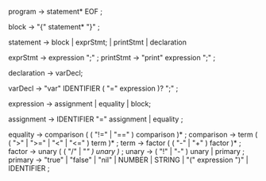 program        → statement* EOF ;

block          → "{" statement* "}" ;

statement      → block 
               | exprStmt;
               | printStmt 
               | declaration 

exprStmt       → expression ";" ;
printStmt      → "print" expression ";" ;
<!-- implicit return??? -->

declaration    → varDecl;

varDecl        → "var" IDENTIFIER ( "=" expression )? ";" ;

expression     → assignment | equality | block;

assignment     → IDENTIFIER "=" assignment
               | equality ;

equality       → comparison ( ( "!=" | "==" ) comparison )* ;
comparison     → term ( ( ">" | ">=" | "<" | "<=" ) term )* ;
term           → factor ( ( "-" | "+" ) factor )* ;
factor         → unary ( ( "/" | "*" ) unary )* ;
unary          → ( "!" | "-" ) unary
               | primary ;
primary        → "true" | "false" | "nil"
               | NUMBER | STRING
               | "(" expression ")"
               | IDENTIFIER ;

